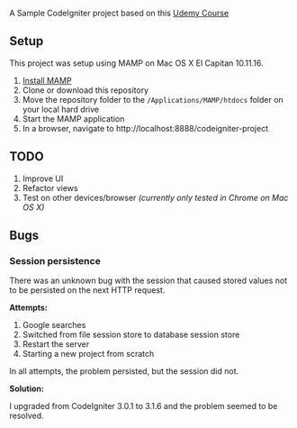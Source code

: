 A Sample CodeIgniter project based on this [Udemy Course](https://www.udemy.com/php-mvc-framework-codeigniter-tutorial-for-beginners-project)

## Setup

This project was setup using MAMP on Mac OS X El Capitan 10.11.16.

1. [Install MAMP](https://www.mamp.info/en/downloads)
1. Clone or download this repository
1. Move the repository folder to the `/Applications/MAMP/htdocs` folder on your local hard drive
1. Start the MAMP application
1. In a browser, navigate to http://localhost:8888/codeigniter-project

## TODO

1. Improve UI
1. Refactor views
2. Test on other devices/browser *(currently only tested in Chrome on Mac OS X)*

## Bugs

### Session persistence

There was an unknown bug with the session that caused stored values not to be persisted on the next HTTP request.

**Attempts:**

1. Google searches
2. Switched from file session store to database session store
3. Restart the server
4. Starting a new project from scratch

In all attempts, the problem persisted, but the session did not.

**Solution:**

I upgraded from CodeIgniter 3.0.1 to 3.1.6 and the problem seemed to be resolved.
